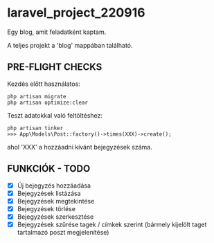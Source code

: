 # laravel_project_220916

Egy blog, amit feladatként kaptam.

A teljes projekt a 'blog' mappában található.

## PRE-FLIGHT CHECKS

Kezdés előtt használatos:

```
php artisan migrate
php artisan optimize:clear
```

Teszt adatokkal való feltöltéshez:

```
php artisan tinker
>>> App\Models\Post::factory()->times(XXX)->create();
```

ahol 'XXX' a hozzáadni kívánt bejegyzések száma.

## FUNKCIÓK - TODO

- [x] Új bejegyzés hozzáadása
- [x] Bejegyzések listázása
- [x] Bejegyzések megtekintése
- [x] Bejegyzések törlése
- [x] Bejegyzések szerkesztése
- [x] Bejegyzések szűrése tagek / címkek szerint (bármely kijelölt taget tartalmazó poszt megjelenítése)
